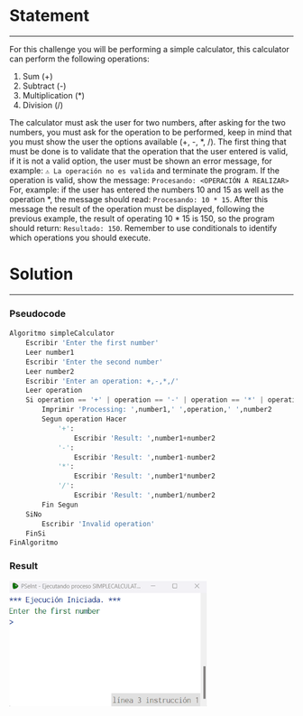 # Statement
---
For this challenge you will be performing a simple calculator, this calculator can perform the following operations:

1. Sum (+)
2. Subtract (-)
3. Multiplication (\*)
4. Division (/)

The calculator must ask the user for two numbers, after asking for the two numbers, you must ask for the operation to be performed, keep in mind that you must show the user the options available (+, -, \*, /). The first thing that must be done is to validate that the operation that the user entered is valid, if it is not a valid option, the user must be shown an error message, for example: `⚠️ La operación no es valida` and terminate the program. If the operation is valid, show the message: `Procesando: <OPERACIÓN A REALIZAR>` For, example: if the user has entered the numbers 10 and 15 as well as the operation \*, the message should read: `Procesando: 10 * 15`. After this message the result of the operation must be displayed, following the previous example, the result of operating 10 \* 15 is 150, so the program should return: `Resultado: 150`. Remember to use conditionals to identify which operations you should execute.

# Solution
---
### Pseudocode

```python
Algoritmo simpleCalculator
	Escribir 'Enter the first number'
	Leer number1
	Escribir 'Enter the second number'
	Leer number2
	Escribir 'Enter an operation: +,-,*,/'
	Leer operation
	Si operation == '+' | operation == '-' | operation == '*' | operation == '/' Entonces
		Imprimir 'Processing: ',number1,' ',operation,' ',number2
		Segun operation Hacer
			'+':
				Escribir 'Result: ',number1+number2
			'-':
				Escribir 'Result: ',number1-number2
			'*':
				Escribir 'Result: ',number1*number2
			'/':
				Escribir 'Result: ',number1/number2
		Fin Segun
	SiNo
		Escribir 'Invalid operation'
	FinSi
FinAlgoritmo
```
### Result

<img src="./../Images/simpleCalculator.gif" alt="drawing" style="width:350px;"/><br>